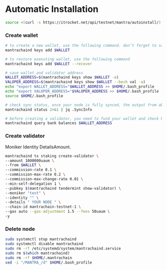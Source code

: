 # Automatic Installation

```bash
source <(curl -s https://itrocket.net/api/testnet/mantra/autoinstall/)
```

### Create wallet <a href="#create-wallet" id="create-wallet"></a>

```bash
# to create a new wallet, use the following command. don’t forget to save the mnemonic
mantrachaind keys add $WALLET

# to restore exexuting wallet, use the following command
mantrachaind keys add $WALLET --recover

# save wallet and validator address
WALLET_ADDRESS=$(mantrachaind keys show $WALLET -a)
VALOPER_ADDRESS=$(mantrachaind keys show $WALLET --bech val -a)
echo "export WALLET_ADDRESS="$WALLET_ADDRESS >> $HOME/.bash_profile
echo "export VALOPER_ADDRESS="$VALOPER_ADDRESS >> $HOME/.bash_profile
source $HOME/.bash_profile

# check sync status, once your node is fully synced, the output from above will print "false"
mantrachaind status 2>&1 | jq .SyncInfo

# before creating a validator, you need to fund your wallet and check balance
mantrachaind query bank balances $WALLET_ADDRESS
```

### Create validator <a href="#create-validator" id="create-validator"></a>

Moniker Identity DetailsAmount.

```bash
mantrachaind tx staking create-validator \
--amount 1000000uaum \
--from $WALLET \
--commission-rate 0.1 \
--commission-max-rate 0.2 \
--commission-max-change-rate 0.01 \
--min-self-delegation 1 \
--pubkey $(mantrachaind tendermint show-validator) \
--moniker "test" \
--identity "" \
--details " YOUR NODE " \
--chain-id mantrachain-testnet-1 \
--gas auto --gas-adjustment 1.5 --fees 50uaum \
-y
```

### Delete node <a href="#delete" id="delete"></a>

```bash
sudo systemctl stop mantrachaind
sudo systemctl disable mantrachaind
sudo rm -rf /etc/systemd/system/mantrachaind.service
sudo rm $(which mantrachaind)
sudo rm -rf $HOME/.mantrachain
sed -i "/MANTRA_/d" $HOME/.bash_profile
```
